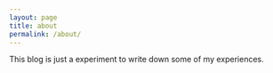 ```yaml
---
layout: page
title: about
permalink: /about/
---
```


This blog is just a experiment to write down some of my experiences.
